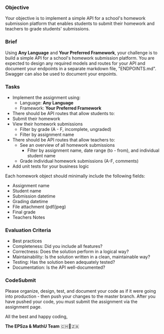 ### Objective

Your objective is to implement a simple API for a school's homework submission platform that enables students to submit their homework and teachers to grade students' submissions.

### Brief

Using **Any Language** and **Your Preferred Framework**, your challenge is to build a simple API for a school's homework submission platform. You are expected to design any required models and routes for your API and document your endpoints in a separate markdown file, "ENDPOINTS.md".
Swagger can also be used to document your enpoints.

### Tasks

-   Implement the assignment using:
    -   Language: **Any Language**
    -   Framework: **Your Preferred Framework**
-   There should be API routes that allow students to:
-   Submit their homework
-   View their homework submissions
    -   Filter by grade (A - F, incomplete, ungraded)
    -   Filter by assignment name
-   There should be API routes that allow teachers to:
    -   See an overview of all homework submissions
        -   Filter by assignment name, date range (to - from), and individual student name
    -   Grade individual homework submissions (A-F, comments)
-   Add unit tests for your business logic

Each homework object should minimally include the following fields:

-   Assignment name
-   Student name
-   Submission datetime
-   Grading datetime
-   File attachment (pdf/jpeg)
-   Final grade
-   Teachers Notes

### Evaluation Criteria

-   Best practices
-   Completeness: Did you include all features?
-   Correctness: Does the solution perform in a logical way?
-   Maintainability: Is the solution written in a clean, maintainable way?
-   Testing: Has the solution been adequately tested?
-   Documentation: Is the API well-documented?

### CodeSubmit

Please organize, design, test, and document your code as if it were going into production - then push your changes to the master branch. After you have pushed your code, you must submit the assignment via the assignment page.

All the best and happy coding,

**The EPSza & MathU Team** 🇨🇭🤝🇿🇦